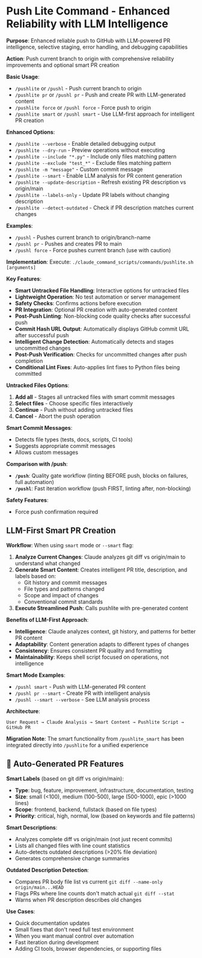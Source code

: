 # Push Lite Command - Enhanced Reliability with LLM Intelligence

**Purpose**: Enhanced reliable push to GitHub with LLM-powered PR intelligence, selective staging, error handling, and debugging capabilities

**Action**: Push current branch to origin with comprehensive reliability improvements and optional smart PR creation

**Basic Usage**:
- `/pushlite` or `/pushl` - Push current branch to origin
- `/pushlite pr` or `/pushl pr` - Push and create PR with LLM-generated content
- `/pushlite force` or `/pushl force` - Force push to origin
- `/pushlite smart` or `/pushl smart` - Use LLM-first approach for intelligent PR creation

**Enhanced Options**:
- `/pushlite --verbose` - Enable detailed debugging output
- `/pushlite --dry-run` - Preview operations without executing
- `/pushlite --include "*.py"` - Include only files matching pattern
- `/pushlite --exclude "test_*"` - Exclude files matching pattern
- `/pushlite -m "message"` - Custom commit message
- `/pushlite --smart` - Enable LLM analysis for PR content generation
- `/pushlite --update-description` - Refresh existing PR description vs origin/main  
- `/pushlite --labels-only` - Update PR labels without changing description
- `/pushlite --detect-outdated` - Check if PR description matches current changes

**Examples**:
- `/pushl` - Pushes current branch to origin/branch-name
- `/pushl pr` - Pushes and creates PR to main
- `/pushl force` - Force pushes current branch (use with caution)

**Implementation**:
Execute: `./claude_command_scripts/commands/pushlite.sh [arguments]`

**Key Features**:
- **Smart Untracked File Handling**: Interactive options for untracked files
- **Lightweight Operation**: No test automation or server management
- **Safety Checks**: Confirms actions before execution
- **PR Integration**: Optional PR creation with auto-generated content
- **Post-Push Linting**: Non-blocking code quality checks after successful push
- **Commit Hash URL Output**: Automatically displays GitHub commit URL after successful push
- **Intelligent Change Detection**: Automatically detects and stages uncommitted changes
- **Post-Push Verification**: Checks for uncommitted changes after push completion
- **Conditional Lint Fixes**: Auto-applies lint fixes to Python files being committed

**Untracked Files Options**:
1. **Add all** - Stages all untracked files with smart commit messages
2. **Select files** - Choose specific files interactively
3. **Continue** - Push without adding untracked files
4. **Cancel** - Abort the push operation

**Smart Commit Messages**:
- Detects file types (tests, docs, scripts, CI tools)
- Suggests appropriate commit messages
- Allows custom messages

**Comparison with /push**:
- **`/push`**: Quality gate workflow (linting BEFORE push, blocks on failures, full automation)
- **`/pushl`**: Fast iteration workflow (push FIRST, linting after, non-blocking)

**Safety Features**:
- Force push confirmation required

## LLM-First Smart PR Creation

**Workflow**: When using `smart` mode or `--smart` flag:

1. **Analyze Current Changes**: Claude analyzes git diff vs origin/main to understand what changed
2. **Generate Smart Content**: Creates intelligent PR title, description, and labels based on:
   - Git history and commit messages
   - File types and patterns changed
   - Scope and impact of changes
   - Conventional commit standards
3. **Execute Streamlined Push**: Calls pushlite with pre-generated content

**Benefits of LLM-First Approach**:
- **Intelligence**: Claude analyzes context, git history, and patterns for better PR content
- **Adaptability**: Content generation adapts to different types of changes
- **Consistency**: Ensures consistent PR quality and formatting
- **Maintainability**: Keeps shell script focused on operations, not intelligence

**Smart Mode Examples**:
- `/pushl smart` - Push with LLM-generated PR content
- `/pushl pr --smart` - Create PR with intelligent analysis
- `/pushl --smart --verbose` - See LLM analysis process

**Architecture**:
```
User Request → Claude Analysis → Smart Content → Pushlite Script → GitHub PR
```

**Migration Note**: The smart functionality from `/pushlite_smart` has been integrated directly into `/pushlite` for a unified experience

## 🤖 Auto-Generated PR Features

**Smart Labels** (based on git diff vs origin/main):
- **Type**: bug, feature, improvement, infrastructure, documentation, testing
- **Size**: small (<100), medium (100-500), large (500-1000), epic (>1000 lines)
- **Scope**: frontend, backend, fullstack (based on file types)
- **Priority**: critical, high, normal, low (based on keywords and file patterns)

**Smart Descriptions**:
- Analyzes complete diff vs origin/main (not just recent commits)
- Lists all changed files with line count statistics
- Auto-detects outdated descriptions (>20% file deviation)
- Generates comprehensive change summaries

**Outdated Description Detection**:
- Compares PR body file list vs current `git diff --name-only origin/main...HEAD`
- Flags PRs where line counts don't match actual `git diff --stat`
- Warns when PR description describes old changes

**Use Cases**:
- Quick documentation updates
- Small fixes that don't need full test environment
- When you want manual control over automation
- Fast iteration during development
- Adding CI tools, browser dependencies, or supporting files
